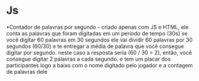 # Js

  •Contador de palavras por segundo - criado apenas com JS e HTML, ele conta as palavras que foram digitadas em um periodo de tempo (30s) se você digitar 60 palavras em 30 segundos ele vai dividir 60 palavras por 30 segundos (60/30) e te entregar a média de palavra que você consegue digitar por segundo. neste caso a resposta seria (60 / 30 = 2), então, você consegue digitar 2 palavras a cada segundo. e tem um placar dos participantes logo a baixo com o nome digitado pelo jogador e a contagem de palavras dele
